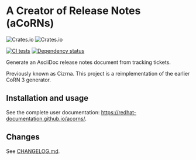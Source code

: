 # A Creator of Release Notes (aCoRNs)

![Crates.io](https://img.shields.io/crates/v/acorns)
![Crates.io](https://img.shields.io/crates/l/acorns?label=license)
<!--[![Documentation](https://docs.rs/acorns/badge.svg)](https://docs.rs/acorns)-->

[![CI tests](https://github.com/redhat-documentation/acorns/actions/workflows/rust-tests.yml/badge.svg)](https://github.com/redhat-documentation/acorns/actions/workflows/rust-tests.yml)
[![Dependency status](https://deps.rs/repo/github/redhat-documentation/acorns/status.svg)](https://deps.rs/repo/github/redhat-documentation/acorns)

Generate an AsciiDoc release notes document from tracking tickets.

Previously known as Cizrna. This project is a reimplementation of the earlier CoRN 3 generator.

## Installation and usage

See the complete user documentation: <https://redhat-documentation.github.io/acorns/>.

## Changes

See [CHANGELOG.md](/CHANGELOG.md).
